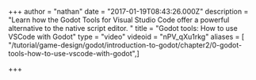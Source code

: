 +++
author = "nathan"
date = "2017-01-19T08:43:26.000Z"
description = "Learn how the Godot Tools for Visual Studio Code offer a powerful alternative to the native script editor. "
title = "Godot tools: How to use VSCode with Godot"
type = "video"
videoid = "nPV_qXu1rkg"
aliases = [ "/tutorial/game-design/godot/introduction-to-godot/chapter2/0-godot-tools-how-to-use-vscode-with-godot",]

+++